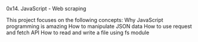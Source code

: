 0x14. JavaScript - Web scraping

This project focuses on the following concepts:
Why JavaScript programming is amazing
How to manipulate JSON data
How to use request and fetch API
How to read and write a file using fs module
